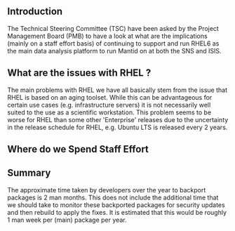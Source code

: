 Introduction
------------

The Technical Steering Committee (TSC) have been asked by the Project Management Board (PMB) to have a look at what are the implications (mainly on a staff effort basis) of continuing to support and run RHEL6 as the main data analysis platform to run Mantid on at both the SNS and ISIS.


What are the issues with RHEL ?
-------------------------------

The main problems with RHEL we have all basically stem from the issue that RHEL is based on an aging toolset.  While this can be advantageous for certain use cases (e.g. infrastructure servers) it is not necessarily well suited to the use as a scientific workstation.  This problem seems to be worse for RHEL than some other 'Enterprise' releases due to the uncertainty in the release schedule for RHEL, e.g. Ubuntu LTS is released every 2 years.

Where do we Spend Staff Effort
------------------------------



Summary
-------

The approximate time taken by developers over the year to backport packages is 2 man months.  This does not include the additional time that we should take to monitor these backported packages for security updates and then rebuild to apply the fixes. It is estimated that this would be roughly 1 man week per (main) package per year.
